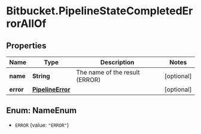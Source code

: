 # Bitbucket.PipelineStateCompletedErrorAllOf

## Properties

Name | Type | Description | Notes
------------ | ------------- | ------------- | -------------
**name** | **String** | The name of the result (ERROR) | [optional] 
**error** | [**PipelineError**](PipelineError.md) |  | [optional] 



## Enum: NameEnum


* `ERROR` (value: `"ERROR"`)




